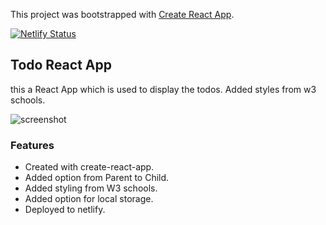 This project was bootstrapped with [Create React App](https://github.com/facebook/create-react-app).

[![Netlify Status](https://api.netlify.com/api/v1/badges/478b2304-1c42-4b9d-8cb7-45cf7a9bf2e6/deploy-status)](https://app.netlify.com/sites/todo-react-app-sample/deploys)

## Todo React App
this a React App which is used to display the todos. Added styles from w3 schools.

![screenshot](https://user-images.githubusercontent.com/13102185/74837442-86593c80-5347-11ea-9be2-87e5722c6436.png)


### Features

- Created with create-react-app.
- Added option from Parent to Child.
- Added styling from W3 schools.
- Added option for local storage.
- Deployed to netlify.